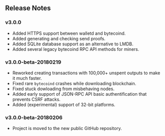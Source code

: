 ## Release Notes

### v3.0.0

- Added HTTPS support between walletd and bytecoind.
- Added generating and checking send proofs.
- Added SQLite database support as an alternative to LMDB.
- Added several legacy bytecoind RPC API methods for miners.

### v3.0.0-beta-20180219

- Reworked creating transactions with 100,000+ unspent outputs to make it much faster.
- Fixed rare `bytecoind` crashes while downloading blockchain.
- Fixed stuck dowloading from misbehaving nodes.
- Added early support of JSON-RPC API basic authentification that prevents CSRF attacks.
- Added (experimental) support of 32-bit platforms.


### v3.0.0-beta-20180206

- Project is moved to the new public GitHub repository.
